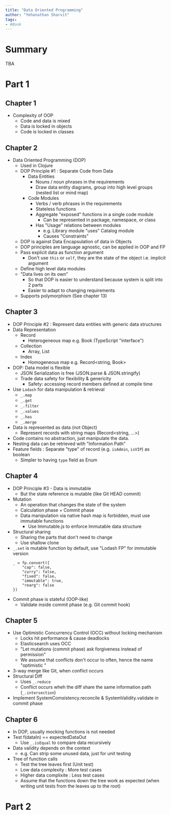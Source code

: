 ```yaml
---
title: "Data Oriented Programming"
author: "Yehonathan Sharvit"
tags:
- #Book
---
```


# Summary
TBA

# Part 1
## Chapter 1
- Complexity of OOP
	- Code and data is mixed
	- Data is locked in objects
	- Code is locked in classes

## Chapter 2
- Data Oriented Programming (DOP)
	- Used in Clojure
	- DOP Principle #1 : Separate Code from Data
		- Data Entities
			- Nouns / noun phrases in the requirements
			- Draw data entity diagrams, group into high level groups (nested list or mind map)
		- Code Modules
			- Verbs / verb phrases in the requirements
			- Stateless functions
			- Aggregate "exposed" functions in a single code module
				- Can be represented in package, namespace, or class
			- Has "Usage" relations between modules
				- e.g. Library module "uses" Catalog module
				- Causes "Constraints"
	- DOP is against Data Encapsulation of data in Objects
	- DOP principles are language agnostic, can be applied in OOP and FP
	- Pass explicit data as function argument
		- Don't use `this` or `self`, they are the state of the object i.e. implicit argument
	- Define high level data modules
	- "Data lives on its own"
		- So that DOP is easier to understand because system is split into 2 parts
		- Easier to adapt to changing requirements
	- Supports polymorphism (See chapter 13)
## Chapter 3
- DOP Principle #2 : Represent data entities with generic data structures
- Data Representation
	- Record
		- Heterogeneous map e.g. Book (TypeScript "interface")
	- Collection
		- Array, List
	- Index
		- Homogeneous map e.g. Record<string, Book>
- DOP: Data model is flexible
	- JSON Serialization is free (JSON.parse & JSON.stringify)
	- Trade data safety for flexibility & genericity
		- Safety: accessing record members defined at compile time
- Use `Lodash` for data manipulation & retrieval
	- `_.map`
	- `_.get`
	- `_.filter`
	- `_.values`
	- `_.has`
	- `_.merge`
- Data is represented as data (not Object)
	- Represent records with string maps (Record<string, ...>)
- Code contains no abstraction, just manipulate the data.
- Nesting data can be retrieved with "Information Path"
- Feature fields : Separate "type" of record (e.g. `isAdmin`, `isVIP`) as boolean
	- Simpler to having `type` field as Enum

## Chapter 4
- DOP Principle #3 - Data is immutable
	- But the state reference is mutable (like Git HEAD commit)
- Mutation
	- An operation that changes the state of the system
	- Calculation phase + Commit phase
	- Data manipulation via native hash map is forbidden, must use immutable functions
		- Use Immutable.js to enforce Immutable data structure
- Structural sharing
	- Sharing the parts that don't need to change
	- Use shallow clone
- `_.set` is mutable function by default, use "Lodash FP" for immutable version
	```
	_ = fp.convert({
	    "cap": false,
	    "curry": false,
	    "fixed": false,
	    "immutable": true,
	    "rearg": false
	})
	```
- Commit phase is stateful (OOP-like)
	- Validate inside commit phase (e.g. Git commit hook)

## Chapter 5
- Use Optimistic Concurrency Control (OCC) without locking mechanism
	- Locks hit performance & cause deadlocks
	- Elasticsearch uses OCC
	- "Let mutations (commit phase) ask forgiveness instead of permission"
	- We assume that conflicts don't occur to often, hence the name "optimistic "
- 3-way merge like Git, when conflict occurs
- Structural Diff
	- Uses `_.reduce`
	- Conflict occurs wheh the diff share the same information path (`_.intersection`)
- Implement SystemComsistency.reconcile & SystemValidity.validate in commit phase

## Chapter 6
- In DOP, usually mocking functions is not needed
- Test f(dataIn) == expectedDataOut
	- Use `_.isEqual` to compare data recursively
- Data validity depends on the context
	- e.g. Can strip some unused data, just for unit testing
- Tree of function calls
	- Test the tree leaves first (Unit test)
	- Low data complexity : More test cases
	- Higher data complixite : Less test cases
	- Assume that the functions down the tree work as expected (when writing unit tests from the leaves up to the root)

# Part 2
